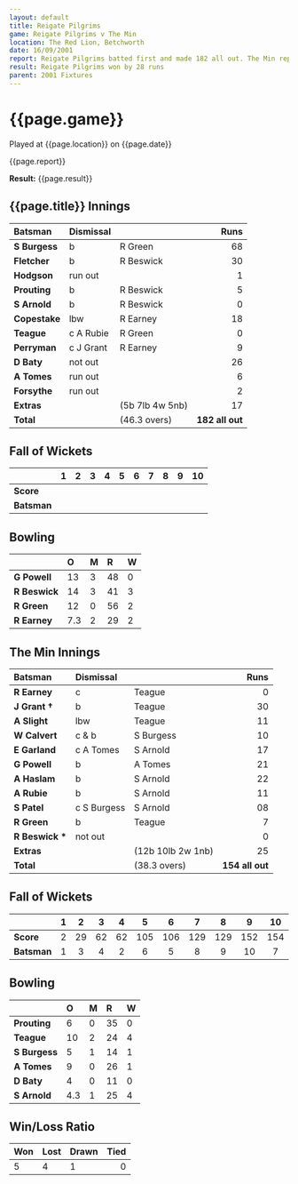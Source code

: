 ```yaml
---
layout: default
title: Reigate Pilgrims
game: Reigate Pilgrims v The Min
location: The Red Lion, Betchworth
date: 16/09/2001
report: Reigate Pilgrims batted first and made 182 all out. The Min replied with 154 all out
result: Reigate Pilgrims won by 28 runs
parent: 2001 Fixtures
---
```


# {{page.game}}

Played at {{page.location}} on {{page.date}}

{{page.report}}

**Result:** {{page.result}}

## {{page.title}} Innings

| Batsman | Dismissal |  | Runs |
|:---|:---|---|---:|
| **S Burgess** | b | R Green | 68 |
| **Fletcher** | b | R Beswick | 30 |
| **Hodgson** | run out |  | 1 |
| **Prouting** | b | R Beswick | 5 |
| **S Arnold** | b | R Beswick | 0 |
| **Copestake** | lbw | R Earney | 18 |
| **Teague** | c A Rubie | R Green | 0 |
| **Perryman** | c J Grant | R Earney | 9 |
| **D Baty** | not out |  | 26 |
| **A Tomes** | run out |  | 6 |
| **Forsythe** | run out |  | 2 |
| **Extras** | | (5b 7lb 4w 5nb) | 17 |
| **Total** | | (46.3 overs) | **182 all out** |

## Fall of Wickets

| | 1 | 2 | 3 | 4 | 5 | 6 | 7 | 8 | 9 | 10 |
|---|:---:|:---:|:---:|:---:|:---:|:---:|:---:|:---:|:---:|:---:|
| **Score** |  |  |  |  |  |  |  |  |  |  |
| **Batsman** |  |  |  |  |  |  |  |  |  |  |

## Bowling

| | O | M | R | W |
|---|:---|:---|:---|:---|
| **G Powell** | 13 | 3 | 48 | 0 |
| **R Beswick** | 14 | 3 | 41 | 3 |
| **R Green** | 12 | 0 | 56 | 2 |
| **R Earney** | 7.3 | 2 | 29 | 2 |

## The Min Innings

| Batsman | Dismissal |  | Runs |
|:---|:---|---|---:|
| **R Earney** | c | Teague | 0 |
| **J Grant &#8224;** | b | Teague | 30 |
| **A Slight** | lbw | Teague | 11 |
| **W Calvert** | c & b | S Burgess | 10 |
| **E Garland** | c A Tomes | S Arnold | 17 |
| **G Powell** | b | A Tomes | 21 |
| **A Haslam** | b | S Arnold | 22 |
| **A Rubie** | b | S Arnold | 11 |
| **S Patel** | c S Burgess | S Arnold |08 |
| **R Green** | b | Teague | 7 |
| **R Beswick &#42;** | not out |  | 0 |
| **Extras** | | (12b 10lb 2w 1nb) | 25 |
| **Total** | | (38.3 overs) | **154 all out** |

## Fall of Wickets

| | 1 | 2 | 3 | 4 | 5 | 6 | 7 | 8 | 9 | 10 |
|---|:---:|:---:|:---:|:---:|:---:|:---:|:---:|:---:|:---:|:---:|
| **Score** | 2 | 29 | 62 | 62 | 105 | 106 | 129 | 129 | 152 | 154 |
| **Batsman** | 1 | 3 | 4 | 2 | 6 | 5 | 8 | 9 | 10 | 7 |

## Bowling

| | O | M | R | W |
|---|:---|:---|:---|:---|
| **Prouting** | 6 | 0 | 35 | 0 |
| **Teague** | 10 | 2 | 24 | 4 |
| **S Burgess** | 5 | 1 | 14 | 1 |
| **A Tomes** | 9 | 0 | 26 | 1 |
| **D Baty** | 4 | 0 | 11 | 0 |
| **S Arnold** | 4.3 | 1 | 25 | 4 |

## Win/Loss Ratio

| Won | Lost | Drawn | Tied |
|:---|:---|:---|---:|
| 5 | 4 | 1 | 0 |